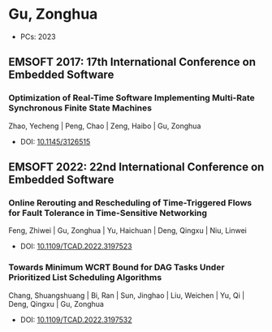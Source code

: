 # Gu, Zonghua

* PCs: 2023

## EMSOFT 2017: 17th International Conference on Embedded Software

### Optimization of Real-Time Software Implementing Multi-Rate Synchronous Finite State Machines
Zhao, Yecheng | Peng, Chao | Zeng, Haibo | Gu, Zonghua
* DOI: [10.1145/3126515](https://doi.org/10.1145/3126515)

## EMSOFT 2022: 22nd International Conference on Embedded Software

### Online Rerouting and Rescheduling of Time-Triggered Flows for Fault Tolerance in Time-Sensitive Networking
Feng, Zhiwei | Gu, Zonghua | Yu, Haichuan | Deng, Qingxu | Niu, Linwei
* DOI: [10.1109/TCAD.2022.3197523](https://doi.org/10.1109/TCAD.2022.3197523)

### Towards Minimum WCRT Bound for DAG Tasks Under Prioritized List Scheduling Algorithms
Chang, Shuangshuang | Bi, Ran | Sun, Jinghao | Liu, Weichen | Yu, Qi | Deng, Qingxu | Gu, Zonghua
* DOI: [10.1109/TCAD.2022.3197532](https://doi.org/10.1109/TCAD.2022.3197532)

